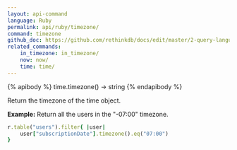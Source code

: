 ```yaml
---
layout: api-command 
language: Ruby
permalink: api/ruby/timezone/
command: timezone 
github_doc: https://github.com/rethinkdb/docs/edit/master/2-query-language/api/ruby/dates-and-times/timezone.md
related_commands:
    in_timezone: in_timezone/
    now: now/
    time: time/
---
```


{% apibody %}
time.timezone() → string
{% endapibody %}

Return the timezone of the time object.

__Example:__ Return all the users in the "-07:00" timezone.

```rb
r.table("users").filter{ |user|
    user["subscriptionDate"].timezone().eq("07:00")
}
```
